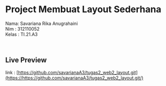 # Project Membuat Layout Sederhana
Nama: Savariana Rika Anugrahaini <br/>
Nim : 312110052 <br/>
Kelas : TI.21.A3 <br/>

<br/>

## Live Preview 
link : [https://github.com/savarianaA3/tugas2_web2_layout.git](https://https://github.com/savarianaA3/tugas2_web2_layout.git/)
<br/>


